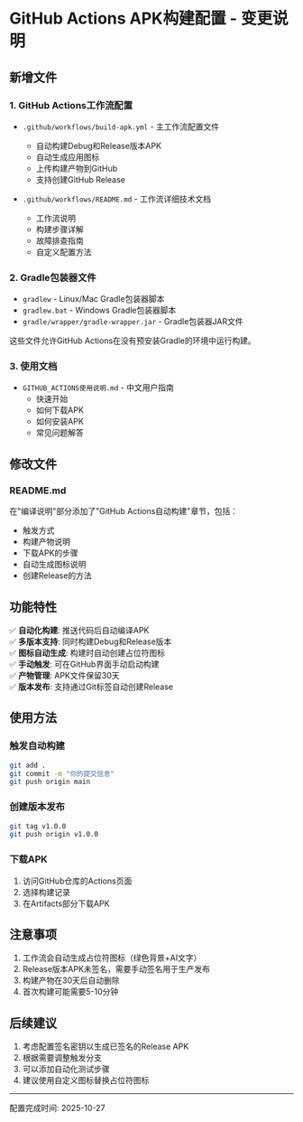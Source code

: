 # GitHub Actions APK构建配置 - 变更说明

## 新增文件

### 1. GitHub Actions工作流配置
- `.github/workflows/build-apk.yml` - 主工作流配置文件
  - 自动构建Debug和Release版本APK
  - 自动生成应用图标
  - 上传构建产物到GitHub
  - 支持创建GitHub Release

- `.github/workflows/README.md` - 工作流详细技术文档
  - 工作流说明
  - 构建步骤详解
  - 故障排查指南
  - 自定义配置方法

### 2. Gradle包装器文件
- `gradlew` - Linux/Mac Gradle包装器脚本
- `gradlew.bat` - Windows Gradle包装器脚本
- `gradle/wrapper/gradle-wrapper.jar` - Gradle包装器JAR文件

这些文件允许GitHub Actions在没有预安装Gradle的环境中运行构建。

### 3. 使用文档
- `GITHUB_ACTIONS使用说明.md` - 中文用户指南
  - 快速开始
  - 如何下载APK
  - 如何安装APK
  - 常见问题解答

## 修改文件

### README.md
在"编译说明"部分添加了"GitHub Actions自动构建"章节，包括：
- 触发方式
- 构建产物说明
- 下载APK的步骤
- 自动生成图标说明
- 创建Release的方法

## 功能特性

✅ **自动化构建**: 推送代码后自动编译APK  
✅ **多版本支持**: 同时构建Debug和Release版本  
✅ **图标自动生成**: 构建时自动创建占位符图标  
✅ **手动触发**: 可在GitHub界面手动启动构建  
✅ **产物管理**: APK文件保留30天  
✅ **版本发布**: 支持通过Git标签自动创建Release  

## 使用方法

### 触发自动构建
```bash
git add .
git commit -m "你的提交信息"
git push origin main
```

### 创建版本发布
```bash
git tag v1.0.0
git push origin v1.0.0
```

### 下载APK
1. 访问GitHub仓库的Actions页面
2. 选择构建记录
3. 在Artifacts部分下载APK

## 注意事项

1. 工作流会自动生成占位符图标（绿色背景+AI文字）
2. Release版本APK未签名，需要手动签名用于生产发布
3. 构建产物在30天后自动删除
4. 首次构建可能需要5-10分钟

## 后续建议

1. 考虑配置签名密钥以生成已签名的Release APK
2. 根据需要调整触发分支
3. 可以添加自动化测试步骤
4. 建议使用自定义图标替换占位符图标

---

配置完成时间: 2025-10-27
